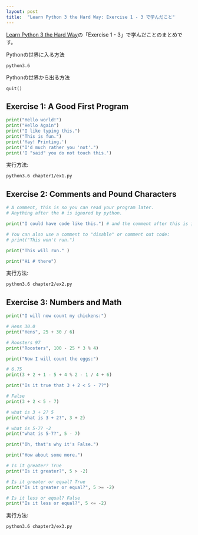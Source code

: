 ```yaml
---
layout: post
title:  "Learn Python 3 the Hard Way: Exercise 1 - 3 で学んだこと"
---
```


[Learn Python 3 the Hard Way](https://learnpythonthehardway.org/)の「Exercise 1 - 3」で学んだことのまとめです。

Pythonの世界に入る方法

```
python3.6
```

Pythonの世界から出る方法

```
quit()
```

## Exercise 1: A Good First Program

```python
print("Hello world!")
print("Hello Again")
print("I like typing this.")
print("This is fun.")
print('Yay! Printing.')
print("I'd much rather you 'not'.")
print('I "said" you do not touch this.')
```

実行方法:

```
python3.6 chapter1/ex1.py
```

## Exercise 2: Comments and Pound Characters

```python
# A comment, this is so you can read your program later.
# Anything after the # is ignored by python.

print("I could have code like this.") # and the comment after this is ignored

# You can also use a comment to "disable" or comment out code:
# print("This won't run.")

print("This will run." )

print("Hi # there")
```

実行方法:

```
python3.6 chapter2/ex2.py
```

## Exercise 3: Numbers and Math

```python
print("I will now count my chickens:")

# Hens 30.0
print("Hens", 25 + 30 / 6)

# Roosters 97
print("Roosters", 100 - 25 * 3 % 4)

print("Now I will count the eggs:")

# 6.75
print(3 + 2 + 1 - 5 + 4 % 2 - 1 / 4 + 6)

print("Is it true that 3 + 2 < 5 - 7?")

# False
print(3 + 2 < 5 - 7)

# what is 3 + 2? 5
print("what is 3 + 2?", 3 + 2)

# what is 5-7? -2
print("what is 5-7?", 5 - 7)

print("Oh, that's why it's False.")

print("How about some more.")

# Is it greater? True
print("Is it greater?", 5 > -2)

# Is it greater or equal? True
print("Is it greater or equal?", 5 >= -2)

# Is it less or equal? False
print("Is it less or equal?", 5 <= -2)
```

実行方法:

```
python3.6 chapter3/ex3.py
```
